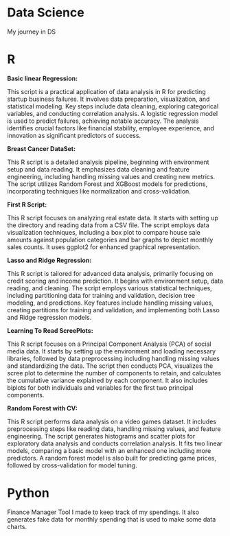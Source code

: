 # Data Science
My journey in DS

# R

**Basic linear Regression:** 

This script is a practical application of data analysis in R for predicting startup business failures. It involves data preparation, visualization, and statistical modeling. Key steps include data cleaning, exploring categorical variables, and conducting correlation analysis. A logistic regression model is used to predict failures, achieving notable accuracy. The analysis identifies crucial factors like financial stability, employee experience, and innovation as significant predictors of success. 


**Breast Cancer DataSet:**

This R script is a detailed analysis pipeline, beginning with environment setup and data reading. It emphasizes data cleaning and feature engineering, including handling missing values and creating new metrics. The script utilizes Random Forest and XGBoost models for predictions, incorporating techniques like normalization and cross-validation. 


**First R Script:**

This R script focuses on analyzing real estate data. It starts with setting up the directory and reading data from a CSV file. The script employs data visualization techniques, including a box plot to compare house sale amounts against population categories and bar graphs to depict monthly sales counts. It uses ggplot2 for enhanced graphical representation. 


**Lasso and Ridge Regression:**

This R script is tailored for advanced data analysis, primarily focusing on credit scoring and income prediction. It begins with environment setup, data reading, and cleaning. The script employs various statistical techniques, including partitioning data for training and validation, decision tree modeling, and predictions. Key features include handling missing values, creating partitions for training and validation, and implementing both Lasso and Ridge regression models. 


**Learning To Read ScreePlots:**

This R script focuses on a Principal Component Analysis (PCA) of social media data. It starts by setting up the environment and loading necessary libraries, followed by data preprocessing including handling missing values and standardizing the data. The script then conducts PCA, visualizes the scree plot to determine the number of components to retain, and calculates the cumulative variance explained by each component. It also includes biplots for both individuals and variables for the first two principal components. 


**Random Forest with CV:**

This R script performs data analysis on a video games dataset. It includes preprocessing steps like reading data, handling missing values, and feature engineering. The script generates histograms and scatter plots for exploratory data analysis and conducts correlation analysis. It fits two linear models, comparing a basic model with an enhanced one including more predictors. A random forest model is also built for predicting game prices, followed by cross-validation for model tuning. 



# Python

Finance Manager Tool I made to keep track of my spendings. It also generates fake data for monthly spending that is used to make some data charts.
